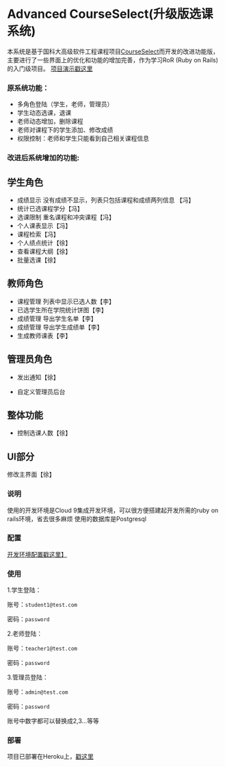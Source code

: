 # Advanced CourseSelect(升级版选课系统)

本系统是基于国科大高级软件工程课程项目[CourseSelect](https://github.com/PENGZhaoqing/CourseSelect)而开发的改进功能版，
主要进行了一些界面上的优化和功能的增加完善，作为学习RoR (Ruby on Rails) 的入门级项目。
[项目演示戳这里](https://ucascourse.herokuapp.com/)

### 原系统功能：

* 多角色登陆（学生，老师，管理员）
* 学生动态选课，退课
* 老师动态增加，删除课程
* 老师对课程下的学生添加、修改成绩
* 权限控制：老师和学生只能看到自己相关课程信息


### 改进后系统增加的功能:

## 学生角色

* 成绩显示 没有成绩不显示，列表只包括课程和成绩两列信息 【冯】
* 统计已选课程学分【冯】
* 选课限制 重名课程和冲突课程【冯】
* 个人课表显示【冯】
* 课程检索【冯】
* 个人绩点统计【徐】
* 查看课程大纲【徐】
* 批量选课【徐】  

## 教师角色

* 课程管理 列表中显示已选人数【李】
* 已选学生所在学院统计饼图【李】
* 成绩管理 导出学生名单【李】
* 成绩管理 导出学生成绩单【李】
* 生成教师课表【李】

## 管理员角色

* 发出通知【徐】  

* 自定义管理员后台

## 整体功能

* 控制选课人数【徐】

## UI部分

修改主界面【徐】

### 说明

使用的开发环境是Cloud 9集成开发环境，可以很方便搭建起开发所需的ruby on rails环境，省去很多麻烦
使用的数据库是Postgresql

### 配置

[开发环境配置戳这里】](http://blog.csdn.net/ppp8300885/article/details/52594839)

### 使用

1.学生登陆：

账号：`student1@test.com`

密码：`password`

2.老师登陆：

账号：`teacher1@test.com`

密码：`password`


3.管理员登陆：

账号：`admin@test.com`

密码：`password`

账号中数字都可以替换成2,3...等等


### 部署

项目已部署在Heroku上，[戳这里](https://ucascourse.herokuapp.com/)